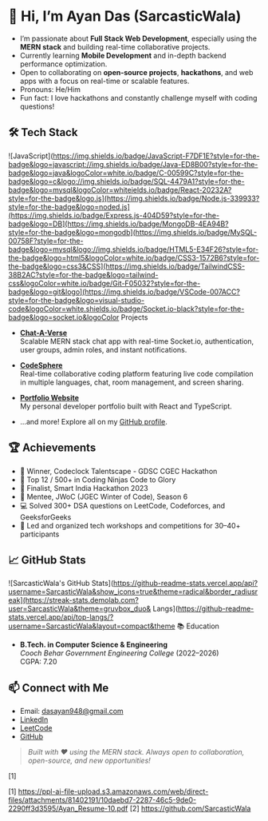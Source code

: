 # 👋 Hi, I’m Ayan Das (SarcasticWala)

- I’m passionate about **Full Stack Web Development**, especially using the **MERN stack** and building real-time collaborative projects.
- Currently learning **Mobile Development** and in-depth backend performance optimization.
- Open to collaborating on **open-source projects**, **hackathons**, and web apps with a focus on real-time or scalable features.
- Pronouns: He/Him
- Fun fact: I love hackathons and constantly challenge myself with coding questions!

## 🛠️ Tech Stack

![JavaScript](https://img.shields.io/badge/JavaScript-F7DF1E?style=for-the-badge&logo=javascript://img.shields.io/badge/Java-ED8B00?style=for-the-badge&logo=java&logoColor=white.io/badge/C-00599C?style=for-the-badge&logo=c&logo://img.shields.io/badge/SQL-4479A1?style=for-the-badge&logo=mysql&logoColor=whiteields.io/badge/React-20232A?style=for-the-badge&logo.js](https://img.shields.io/badge/Node.js-339933?style=for-the-badge&logo=noded.js](https://img.shields.io/badge/Express.js-404D59?style=for-the-badge&logo=DB](https://img.shields.io/badge/MongoDB-4EA94B?style=for-the-badge&logo=mongodb](https://img.shields.io/badge/MySQL-00758F?style=for-the-badge&logo=mysql&logo://img.shields.io/badge/HTML5-E34F26?style=for-the-badge&logo=html5&logoColor=white.io/badge/CSS3-1572B6?style=for-the-badge&logo=css3&CSS](https://img.shields.io/badge/TailwindCSS-38B2AC?style=for-the-badge&logo=tailwind-css&logoColor=white.io/badge/Git-F05032?style=for-the-badge&logo=git&logo](https://img.shields.io/badge/VSCode-007ACC?style=for-the-badge&logo=visual-studio-code&logoColor=white.shields.io/badge/Socket.io-black?style=for-the-badge&logo=socket.io&logoColor Projects

- **[Chat-A-Verse](https://github.com/SarcasticWala/Chat_Application)**  
  Scalable MERN stack chat app with real-time Socket.io, authentication, user groups, admin roles, and instant notifications.

- **[CodeSphere](https://github.com/SarcasticWala/Code_Sphere)**  
  Real-time collaborative coding platform featuring live code compilation in multiple languages, chat, room management, and screen sharing.

- **[Portfolio Website](https://github.com/SarcasticWala/Portfolio)**  
  My personal developer portfolio built with React and TypeScript.

- ...and more! Explore all on my [GitHub profile](https://github.com/SarcasticWala).

## 🏆 Achievements

- 🥇 Winner, Codeclock Talentscape - GDSC CGEC Hackathon
- 🥈 Top 12 / 500+ in Coding Ninjas Code to Glory
- 🏅 Finalist, Smart India Hackathon 2023
- 🙌 Mentee, JWoC (JGEC Winter of Code), Season 6
- 💻 Solved 300+ DSA questions on LeetCode, Codeforces, and GeeksforGeeks
- 🎉 Led and organized tech workshops and competitions for 30–40+ participants

## 📈 GitHub Stats

![SarcasticWala's GitHub Stats](https://github-readme-stats.vercel.app/api?username=SarcasticWala&show_icons=true&theme=radical&border_radiusreak](https://streak-stats.demolab.com?user=SarcasticWala&theme=gruvbox_duo& Langs](https://github-readme-stats.vercel.app/api/top-langs/?username=SarcasticWala&layout=compact&theme 📚 Education

- **B.Tech. in Computer Science & Engineering**  
  _Cooch Behar Government Engineering College_ (2022–2026)  
  CGPA: 7.20

## 📫 Connect with Me

- Email: dasayan948@gmail.com
- [LinkedIn](https://www.linkedin.com/in/ayan-das/)
- [LeetCode](https://leetcode.com/SarcasticWala/)
- [GitHub](https://github.com/SarcasticWala/)

> _Built with ❤️ using the MERN stack. Always open to collaboration, open-source, and new opportunities!_



[1]

[1] https://ppl-ai-file-upload.s3.amazonaws.com/web/direct-files/attachments/81402191/10daebd7-2287-46c5-9de0-2290ff3d3595/Ayan_Resume-10.pdf
[2] https://github.com/SarcasticWala